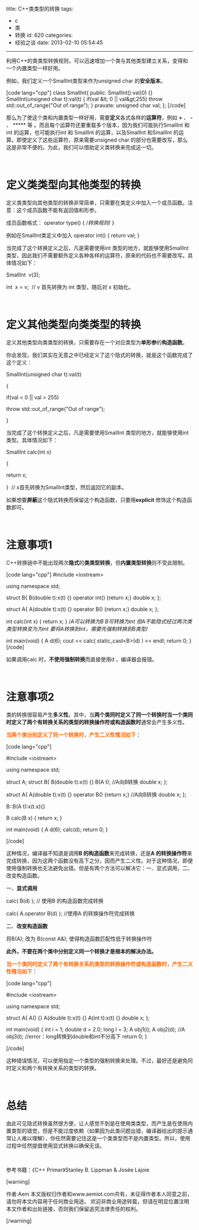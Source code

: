 title: C++类类型的转换
tags:
  - c
  - 类
  - 转换
id: 620
categories:
  - 经验之谈
date: 2013-02-10 05:54:45
---

利用C++的类类型转换规则，可以迅速增加一个类与其他类型建立关系，变得和一个内置类型一样好用。

例如，我们定义一个SmallInt类型来作为unsigned char 的**安全版本**。

[code lang="cpp"]
class SmallInt{
public:
    SmallInt():val(0) {}
    SmallInt(unsigned char t):val(t)
{
    if(val &amp;lt; 0 || val&amp;gt;255)
        throw std::out_of_range(&quot;Out of range&quot;);
}
pravate:
    unsigned char val;
};
[/code]

那么为了使这个类和内置类型一样好用，需要**定义**各式各样的**运算符**，例如 **+** 、 **-** 、 ***** 等 。而且每个运算符还要重载多个版本，因为我们可能执行SmallInt 和 int 的运算，也可能执行int 和 SmallInt 的运算，以及SmallInt 和SmallInt 的运算。即使定义了这些运算符，原来需要unsigned char 的部分也需要改写，那么这是非常不便的。为此，我们可以借助定义类转换来完成这一切。

&nbsp;

# 定义类类型向其他类型的转换

定义类类型向其他类型的转换非常简单，只需要在类定义中加入一个成员函数。注意：这个成员函数不能有返回值和形参。

成员函数格式： operator type() { /*转换规则*/ }

例如在SmallInt类定义中加入 operator int() { return val; }

当完成了这个转换定义之后，凡是需要使用int 类型的地方，就能够使用SmallInt 类型，因此我们不需要额外定义各种各样的运算符，原来的代码也不需要改写。具体情况如下：

SmallInt  v(3);

int  x = v;  // v 首先转换为 int 类型，随后对 x 初始化。

&nbsp;

# 定义其他类型向类类型的转换

定义其他类型向类类型的转换，只需要存在一个对应类型为**单形参**的**构造函数**。

你会发现，我们其实在无意之中已经定义了这个隐式的转换，就是这个函数完成了这个定义：

SmallInt(unsigned char t):val(t)

{

if(val &lt; 0 || val &gt; 255)

throw std::out_of_range("Out of range");

}

当完成了这个转换定义之后，凡是需要使用SmallInt 类型的地方，就能够使用int 类型。具体情况如下：

SmallInt calc(int x)

{

return x;

}  // x首先转换为SmallInt类型，然后返回它的副本。

如果想要**屏蔽**这个隐式转换而保留这个构造函数，只要用**explicit** 修饰这个构造函数即可。

&nbsp;

# 注意事项1

C++转换链中不能出现两次**隐式**的**类类型转换**，但**内置类型转换**则不受此限制。

[code lang="cpp"]
#include &lt;iostream&gt;

using namespace std;

struct B{
    B(double t):x(t) {}
    operator int() {return x;}
    double x;
};

struct A{
    A(double t):x(t) {}
    operator B() {return x;}
    double x;
};

int calc(int x)
{
    return x;
}
/*A可以转换为B
B可转换为int
但A不能隐式经过两次类类型转换变为为int
要将A转换到int，需要先强制转换到B类型*/

int main(void)
{
    A d(6);
    cout &lt;&lt; calc( static_cast&lt;B&gt;(d) ) &lt;&lt; endl;
    return 0;
}
[/code]

如果调用calc 时，**不使用强制转换**而直接使用d ，编译器会报错。

&nbsp;

# 注意事项2

类的转换很容易产生**多义性**。其中，当**两个类同时定义了同一个转换时当一个类同时定义了两个有转换关系的类型的转换操作符或构造函数时**通常会产生多义性。

**<span style="color: #ff6600">当两个类分别定义了同一个转换时，产生二义性情况如下</span>**：

[code lang="cpp"]

#include &lt;iostream&gt;

using namespace std;

struct A;
struct B{
    B(double t):x(t) {}
    B(A t); //A向B转换
    double x;
};

struct A{
    A(double t):x(t) {}
    operator B() {return x;} //A向B转换
    double x;
};

B::B(A t):x(t.x){}

B calc(B x)
{
    return x;
}

int main(void)
{
    A d(6);
    calc(d);
    return 0;
}

[/code]

这种情况，编译器不知道是调用**B 的构造函数**来完成转换，还是**A 的转换操作符**来完成转换，因为这两个函数没有高下之分，因而产生二义性。对于这种情况，即便使用强制转换也无法避免出错。但是有两个方法可以解决它：一、显式调用，二、改变构造函数。

一、**显式调用**

calc( B(d) ); // 使用B 的构造函数完成转换

calc( A.operator B(d) ); //使用A 的转换操作符完成转换

二、**改变构造函数**

将B(A); 改为 B(const A&amp;); 使得构造函数匹配性低于转换操作符

**此外，不要在两个类中分别定义同一个转换才是根本的解决办法。**

**<span style="color: #ff6600">当一个类同时定义了两个有转换关系的类型的转换操作符或构造函数时，产生二义性情况如下</span>**：

[code lang="cpp"]

#include &lt;iostream&gt;

using namespace std;

struct A{
    A() {}
    A(double t):x(t) {}
    A(int t):x(t) {}
    double x;
};

int main(void)
{
    int i = 1;
    double d = 2.0;
    long l = 3;
    A obj1(i);
    A obj2(d);
    //A obj3(l);
    //error：long转换到double和int不分高下
    return 0;
}

[/code]

这种错误情况，可以使用指定一个类型的强制转换来处理。不过，最好还是避免同时定义和两个有转换关系的类型的转换。

&nbsp;

# 总结

由此可见隐式转换虽然很方便，让人感觉不到是在使用类类型，而产生是在使用内置类型的错觉，但是不能过度依赖（如果因为此类问题出错，编译器给出的提示通常让人难以理解），你任然需要记住这是一个类类型而不是内置类型。所以，使用过程中任然提倡使用显式转换以确保无误。

&nbsp;

参考书籍：《C++ Primer》Stanley B. Lippman &amp; Josée Lajoie

[warning]

作者:Aem
本文版权归作者和www.aemiot.com共有，未征得作者本人同意之前，请勿将本文内容用于任何商业用途。 欢迎非商业用途转载，但请在明显位置注明本文作者和出处链接，否则我们保留追究法律责任的权利。

[/warning]